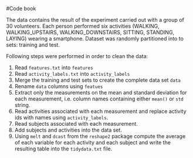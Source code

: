 #Code book

The data contains the result of the experiment carried out with a group of 30 volunteers. Each person performed six activities (WALKING, WALKING\_UPSTAIRS, WALKING\_DOWNSTAIRS, SITTING, STANDING, LAYING) wearing a smartphone. Dataset was randomly partitioned into to sets: training and test.

Following steps were performed in order to clean the data:

1. Read `features.txt` into `features`
1. Read `activity_labels.txt` into `activity_labels`
1. Merge the training and test sets to create the complete data set `data`
1. Rename `data` columns using `featues`
1. Extract only the measurements on the mean and standard deviation for each measurement, i.e. column names containing either `mean()` or `std` string.
1. Read activities associated with each measurement and replace activity ids with names using `activity_labels`.
1. Read subjects associated with each measurement.
1. Add subjects and activities into the data set.
1. Using `melt` and `dcast` from the `reshape2` package compute the average of each variable for each activity and each subject and write the resulting table into the `tidydata.txt` file.
